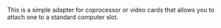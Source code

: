 This is a simple adapter for coprocessor or video cards that allows you to attach one to a standard computer slot.
